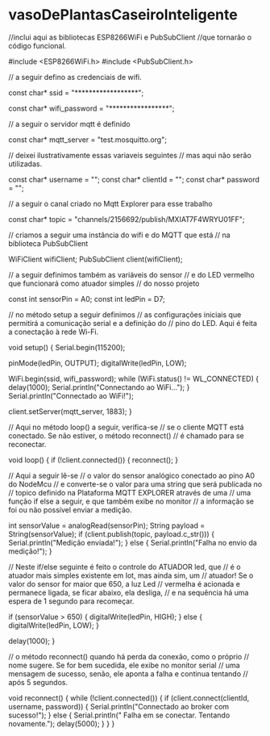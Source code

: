 # vasoDePlantasCaseiroInteligente


//inclui aqui as bibliotecas ESP8266WiFi e PubSubClient
//que tornarão o código funcional.

#include <ESP8266WiFi.h> 
#include <PubSubClient.h>

// a seguir defino as credenciais de wifi.

const char* ssid = "******************";

const char* wifi_password = "*****************";

// a seguir o servidor mqtt é definido

const char* mqtt_server = "test.mosquitto.org";

// deixei ilustrativamente essas variaveis seguintes
// mas aqui não serão utilizadas.

const char* username = "";
const char* clientId = "";
const char* password = "";

// a seguir o canal criado no Mqtt Explorer para esse trabalho

const char* topic = "channels/2156692/publish/MXIAT7F4WRYU01FF";

// criamos a seguir uma instância do wifi e do MQTT que está
// na biblioteca PubSubClient

WiFiClient wifiClient;
PubSubClient client(wifiClient);

// a seguir definimos também as variáveis do sensor 
// e do LED vermelho que funcionará como atuador simples
// do nosso projeto

const int sensorPin = A0;
const int ledPin = D7;

// no método setup a seguir definimos
// as configurações iniciais que permitirá a comunicação serial e a definição do 
// pino do LED. Aqui é feita a conectação à rede Wi-Fi.

void setup() {
  Serial.begin(115200);

  pinMode(ledPin, OUTPUT);
  digitalWrite(ledPin, LOW);

  WiFi.begin(ssid, wifi_password);
  while (WiFi.status() != WL_CONNECTED) {
    delay(1000);
    Serial.println("Connectando ao WiFi...");
  }
  Serial.println("Connectado ao WiFi!");

  client.setServer(mqtt_server, 1883);
}

// Aqui no método loop() a seguir, verifica-se 
// se o cliente MQTT está conectado. Se não estiver, o método reconnect()
// é chamado para se reconectar.

void loop() {
  if (!client.connected()) {
    reconnect();
  }

// Aqui a seguir lê-se
// o valor do sensor analógico conectado ao pino A0 do NodeMcu
// e converte-se o valor para uma string que será publicada no
// topico definido na Plataforma MQTT EXPLORER através de uma
// uma função if else a seguir, e que também exibe no monitor 
// a informação se foi ou não possível enviar a medição. 

  int sensorValue = analogRead(sensorPin);
  String payload = String(sensorValue);
  if (client.publish(topic, payload.c_str())) {
    Serial.println("Medição enviada!");
  } else {
    Serial.println("Falha no envio da medição!");
  }

// Neste if/else seguinte é feito o controle do ATUADOR led, que
// é o atuador mais simples existente em Iot, mas ainda sim, um 
// atuador! Se o valor do sensor for maior que 650, a luz Led 
// vermelha é acionada e permanece ligada, se ficar abaixo, ela desliga,
// e na sequência há uma espera de 1 segundo para recomeçar. 

  if (sensorValue > 650) {
    digitalWrite(ledPin, HIGH);
  } else {
    digitalWrite(ledPin, LOW);
  }

  delay(1000);
}

// o método reconnect() quando há perda da conexão, como o próprio 
// nome sugere. Se for bem sucedida, ele exibe no monitor serial
// uma mensagem de sucesso, senão, ele aponta a falha e continua tentando
// após 5 segundos.

void reconnect() {
  while (!client.connected()) {
    if (client.connect(clientId, username, password)) {
      Serial.println("Connectado ao broker com sucesso!");
    } else {
      Serial.println(" Falha em se conectar. Tentando novamente.");
      delay(5000);
    }
  }
}
